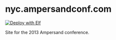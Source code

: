 # nyc.ampersandconf.com

[![Deploy with Elf](https://img.shields.io/badge/deploy-elf-green.svg?style=flat-square)](http://elf.clearleft.com)

Site for the 2013 Ampersand conference.